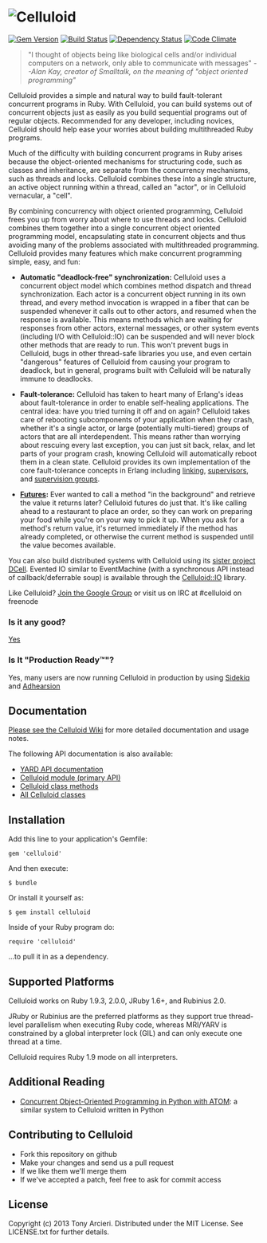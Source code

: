 ![Celluloid](https://raw.github.com/celluloid/celluloid-logos/master/celluloid/celluloid.png)
=========
[![Gem Version](https://badge.fury.io/rb/celluloid.png)](http://rubygems.org/gems/celluloid)
[![Build Status](https://secure.travis-ci.org/celluloid/celluloid.png?branch=master)](http://travis-ci.org/celluloid/celluloid)
[![Dependency Status](https://gemnasium.com/celluloid/celluloid.png)](https://gemnasium.com/celluloid/celluloid)
[![Code Climate](https://codeclimate.com/github/celluloid/celluloid.png)](https://codeclimate.com/github/celluloid/celluloid)

> "I thought of objects being like biological cells and/or individual
> computers on a network, only able to communicate with messages"
> _--Alan Kay, creator of Smalltalk, on the meaning of "object oriented programming"_

Celluloid provides a simple and natural way to build fault-tolerant concurrent
programs in Ruby. With Celluloid, you can build systems out of concurrent
objects just as easily as you build sequential programs out of regular objects.
Recommended for any developer, including novices, Celluloid should help ease
your worries about building multithreaded Ruby programs.

Much of the difficulty with building concurrent programs in Ruby arises because
the object-oriented mechanisms for structuring code, such as classes and
inheritance, are separate from the concurrency mechanisms, such as threads and
locks. Celluloid combines these into a single structure, an active object
running within a thread, called an "actor", or in Celluloid vernacular, a "cell".

By combining concurrency with object oriented programming, Celluloid frees you
up from worry about where to use threads and locks. Celluloid combines them
together into a single concurrent object oriented programming model,
encapsulating state in concurrent objects and thus avoiding many of the
problems associated with multithreaded programming. Celluloid provides many
features which make concurrent programming simple, easy, and fun:

* __Automatic "deadlock-free" synchronization:__ Celluloid uses a concurrent
  object model which combines method dispatch and thread synchronization.
  Each actor is a concurrent object running in its own thread, and every method
  invocation is wrapped in a fiber that can be suspended whenever it calls
  out to other actors, and resumed when the response is available. This means
  methods which are waiting for responses from other actors, external messages,
  or other system events (including I/O with Celluloid::IO) can be suspended
  and will never block other methods that are ready to run. This won't prevent
  bugs in Celluloid, bugs in other thread-safe libraries you use, and even
  certain "dangerous" features of Celluloid from causing your program to
  deadlock, but in general, programs built with Celluloid will be naturally
  immune to deadlocks.

* __Fault-tolerance:__ Celluloid has taken to heart many of Erlang's ideas
  about fault-tolerance in order to enable self-healing applications.
  The central idea: have you tried turning it off and on again? Celluloid
  takes care of rebooting subcomponents of your application when they crash,
  whether it's a single actor, or large (potentially multi-tiered) groups of
  actors that are all interdependent. This means rather than worrying about
  rescuing every last exception, you can just sit back, relax, and let parts
  of your program crash, knowing Celluloid will automatically reboot them in
  a clean state. Celluloid provides its own implementation of the core
  fault-tolerance concepts in Erlang including [linking](https://github.com/celluloid/celluloid/wiki/Linking),
  [supervisors](https://github.com/celluloid/celluloid/wiki/Supervisors),
  and [supervision groups](https://github.com/celluloid/celluloid/wiki/Supervision-Groups).

* __[Futures](https://github.com/celluloid/celluloid/wiki/futures):__
  Ever wanted to call a method "in the background" and retrieve the
  value it returns later? Celluloid futures do just that. It's like
  calling ahead to a restaurant to place an order, so they can work
  on preparing your food while you're on your way to pick it up.
  When you ask for a method's return value, it's returned immediately
  if the method has already completed, or otherwise the current method is
  suspended until the value becomes available.

You can also build distributed systems with Celluloid using its
[sister project DCell](https://github.com/celluloid/dcell). Evented IO similar
to EventMachine (with a synchronous API instead of callback/deferrable soup)
is available through the [Celluloid::IO](https://github.com/celluloid/celluloid-io)
library.

Like Celluloid? [Join the Google Group](http://groups.google.com/group/celluloid-ruby)
or visit us on IRC at #celluloid on freenode

### Is it any good?

[Yes](http://news.ycombinator.com/item?id=3067434)

### Is It "Production Ready™"?

Yes, many users are now running Celluloid in production by using
[Sidekiq](http://sidekiq.org) and [Adhearsion](http://adhearsion.com/)

Documentation
-------------

[Please see the Celluloid Wiki](https://github.com/celluloid/celluloid/wiki)
for more detailed documentation and usage notes.

The following API documentation is also available:

* [YARD API documentation](http://rubydoc.info/gems/celluloid/frames)
* [Celluloid module (primary API)](http://rubydoc.info/gems/celluloid/Celluloid)
* [Celluloid class methods](http://rubydoc.info/gems/celluloid/Celluloid/ClassMethods)
* [All Celluloid classes](http://rubydoc.info/gems/celluloid/index)

Installation
------------

Add this line to your application's Gemfile:

    gem 'celluloid'

And then execute:

    $ bundle

Or install it yourself as:

    $ gem install celluloid

Inside of your Ruby program do:

    require 'celluloid'

...to pull it in as a dependency.

Supported Platforms
-------------------

Celluloid works on Ruby 1.9.3, 2.0.0, JRuby 1.6+, and Rubinius 2.0.

JRuby or Rubinius are the preferred platforms as they support true thread-level
parallelism when executing Ruby code, whereas MRI/YARV is constrained by a global
interpreter lock (GIL) and can only execute one thread at a time.

Celluloid requires Ruby 1.9 mode on all interpreters.

Additional Reading
------------------

* [Concurrent Object-Oriented Programming in Python with ATOM](http://python.org/workshops/1997-10/proceedings/atom/):
  a similar system to Celluloid written in Python

Contributing to Celluloid
-------------------------

* Fork this repository on github
* Make your changes and send us a pull request
* If we like them we'll merge them
* If we've accepted a patch, feel free to ask for commit access

License
-------

Copyright (c) 2013 Tony Arcieri. Distributed under the MIT License. See
LICENSE.txt for further details.
